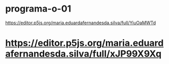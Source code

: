 # programa-o-01
https://editor.p5js.org/maria.eduardafernandesda.silva/full/YiuOaMWTd
# https://editor.p5js.org/maria.eduardafernandesda.silva/full/xJP99X9Xq

